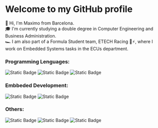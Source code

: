 # Welcome to my GitHub profile 
👋 Hi, I'm Maximo from Barcelona. 
</br>
🎓 I'm currently studying a double degree in Computer Engineering and Business Administration.
</br>
🏎️ I am also part of a Formula Student team, ETECH Racing 💚⚡, where I work on Embedded Systems tasks in the ECUs department.
</br>
### Programming Lenguages:
![Static Badge](https://img.shields.io/badge/C-Lenguaje?logoColor=blue&color=blue)
![Static Badge](https://img.shields.io/badge/PYTHON-l?style=flat-square&logoColor=yellow&color=yellow)
![Static Badge](https://img.shields.io/badge/Git-a?style=flat-square&logoColor=yellow&color=red)


### Embbeded Development:
![Static Badge](https://img.shields.io/badge/STM32-a?style=flat-square&logoColor=yellow&color=blue)
![Static Badge](https://img.shields.io/badge/ARDUINO-a?style=flat-square&logoColor=yellow&color=green)


<!--
### Communication protocols:
![Static Badge](https://img.shields.io/badge/SPI-a?style=flat-square&logoColor=yellow&color=red)
![Static Badge](https://img.shields.io/badge/CAN-a?style=flat-square&logoColor=yellow&color=green)
-->
### Others:
![Static Badge](https://img.shields.io/badge/SolidWorks-a?style=flat-square&logoColor=yellow&color=red)
![Static Badge](https://img.shields.io/badge/Power%20Automate-a?style=flat-square&logoColor=yellow&color=violet)
![Static Badge](https://img.shields.io/badge/Power%20Apps-a?style=flat-square&logoColor=blue&color=darkblue)






<!--
**Maximo028/Maximo028** is a ✨ _special_ ✨ repository because its `README.md` (this file) appears on your GitHub profile.

Here are some ideas to get you started:

- 🔭 I’m currently working on ...
- 🌱 I’m currently learning ...
- 👯 I’m looking to collaborate on ...
- 🤔 I’m looking for help with ...
- 💬 Ask me about ...
- 📫 How to reach me: ...
- 😄 Pronouns: ...
- ⚡ Fun fact: ...
-->

